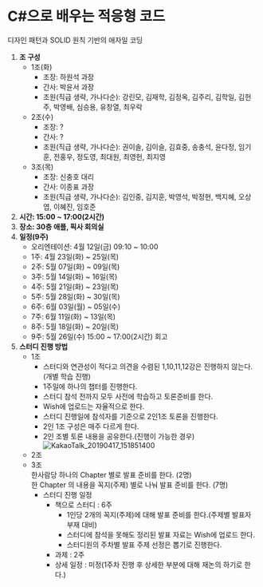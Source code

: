 # C#으로 배우는 적응형 코드

디자인 패턴과 SOLID 원칙 기반의 애자일 코딩

1. **조 구성**
   - 1조(화)
      - 조장: 하원석 과장
      - 간사: 박윤서 과장
      - 조원(직급 생략, 가나다순): 강린모, 김재학, 김정옥, 김주리, 김학일, 김헌주, 박영배, 심승용, 유창열, 최우락 
   - 2조(수)
      - 조장: ?
      - 간사: ?
      - 조원(직급 생략, 가나다순): 권이솔, 김이슬, 김효중, 송충석, 윤다정, 임기훈, 전홍우, 정도영, 최대원, 최영헌, 최지영
   - 3조(목)
      - 조장: 신충호 대리
      - 간사: 이종표 과장
      - 조원(직급 생략, 가나다순): 김인중, 김지훈, 박영석, 박정현, 백지혜, 오상엽, 이혜진, 임호준
1. **시간: 15:00 ~ 17:00(2시간)**
1. **장소: 30층 애플, 픽사 회의실**
1. **일정(9주)**
   - 오리엔테이션: 4월 12일(금) 09:10 ~ 10:00
   - 1주: 4월 23일(화) ~ 25일(목)
   - 2주: 5월 07일(화) ~ 09일(목)
   - 3주: 5월 14일(화) ~ 16일(목)
   - 4주: 5월 21일(화) ~ 23일(목)
   - 5주: 5월 28일(화) ~ 30일(목)
   - 6주: 6월 03일(월) ~ 05일(수)
   - 7주: 6월 11일(화) ~ 13일(목)
   - 8주: 5월 18일(화) ~ 20일(목)
   - 9주: 5월 26일(수) 15:00 ~ 17:00(2시간) 회고
1. **스터디 진행 방법**
   - 1조
     - 스터디와 연관성이 적다고 의견을 수렴된 1,10,11,12강은 진행하지 않는다. (개별 학습 진행)
     - 1주일에 하나의 챕터를 진행한다.
     - 스터디 참석 전까지 모두 사전에 학습하고 토론준비를 한다.
     - Wish에 업로드는 자율적으로 한다.
     - 스터디 진행일에 참석자를 기준으로 2인1조 토론을 진행한다.
     - 2인 1조 구성은 매주 다르게 한다.
     - 2인 조별 토론 내용을 공유한다.(진행이 가능한 경우)
     ![KakaoTalk_20190417_151851400](/uploads/bb81920368c0948781e5dc236db9d7b3/KakaoTalk_20190417_151851400.png)
   - 2조
   - 3조  
한사람당 하나의 Chapter 별로 발표 준비를 한다. (2명)  
한 Chapter 의 내용을 꼭지(주제) 별로 나눠 발표 준비를 한다. (7명)
     - 스터디 진행 일정
        - 책으로 스터디 : 6주
          - 1인당 2개의 꼭지(주제)에 대해 발표 준비를 한다.(주제별 발표자 부재 대비)
          - 스터디에 참석을 못해도 정리된 발표 자료는 Wish에 업로드 한다.
          - 스터디원의 주차별 발표 주제 선정은 뽑기로 진행한다.
        - 과제 : 2주
        - 상세 일정 : 미정(1주차 진행 후 상세한 부분에 대해 재논의 하기로 한다.)


